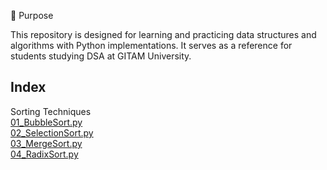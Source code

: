 📌 Purpose

This repository is designed for learning and practicing data structures and algorithms with Python implementations. It serves as a reference for students studying DSA at GITAM University.


## Index
Sorting Techniques  
[01_BubbleSort.py](BubbleSort.py)  
[02_SelectionSort.py](selectionSort.py)  
[03_MergeSort.py](MergeSort.py)  
[04_RadixSort.py](radixSort.py)  
